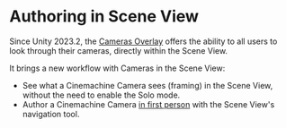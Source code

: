 # Authoring in Scene View

Since Unity 2023.2, the [Cameras Overlay](https://docs.unity3d.com/2023.2/Documentation/Manual/cameras-overlay.html) offers the ability to all users to look through their cameras, directly within the Scene View.

It brings a new workflow with Cameras in the Scene View:

* See what a Cinemachine Camera sees (framing) in the Scene View, without the need to enable the Solo mode.
* Author a Cinemachine Camera [in first person](https://docs.unity3d.com/2023.2/Documentation/Manual/control-camera.html) with the Scene View's navigation tool.
